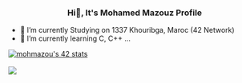 ### <p align="center"><b>Hi👋, It's Mohamed Mazouz Profile</b></p>

- 🔭 I’m currently Studying on 1337 Khouribga, Maroc (42 Network)
- 🌱 I’m currently learning C, C++ ...

<a href="https://github.com/oakoudad/badge42"><img src="https://badge.mediaplus.ma/darkblue/mohmazou" alt="mohmazou's 42 stats" /></a>
</br>
</br>
<img src = "https://github-readme-stats.vercel.app/api?username=Mazouz0&show_icons=true&theme=algolia">
